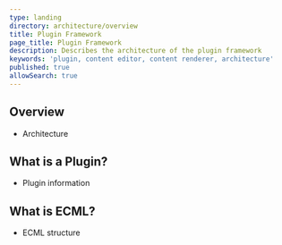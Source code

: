 ```yaml
---
type: landing
directory: architecture/overview
title: Plugin Framework  
page_title: Plugin Framework
description: Describes the architecture of the plugin framework 
keywords: 'plugin, content editor, content renderer, architecture'
published: true
allowSearch: true
---
```

## Overview

* Architecture

## What is a Plugin?

* Plugin information

## What is ECML?

* ECML structure
